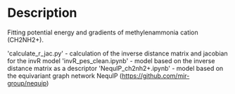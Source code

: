 # Description
Fitting potential energy and gradients of methylenammonia cation (CH2NH2+). 

'calculate_r_jac.py' - calculation of the inverse distance matrix and jacobian for the invR model
'invR_pes_clean.ipynb' - model based on the inverse distance matrix as a descriptor
'NequIP_ch2nh2+.ipynb' - model based on the equivariant graph network NequIP (https://github.com/mir-group/nequip)
